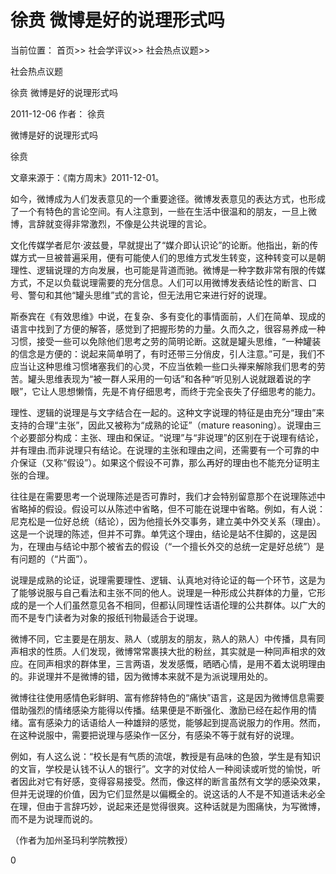 # 徐贲 微博是好的说理形式吗

当前位置： 首页>> 社会学评议>> 社会热点议题>>

社会热点议题

徐贲 微博是好的说理形式吗

2011-12-06 作者： 徐贲

  微博是好的说理形式吗

徐贲

文章来源于：《南方周末》2011-12-01。

  如今，微博成为人们发表意见的一个重要途径。微博发表意见的表达方式，也形成了一个有特色的言论空间。有人注意到，一些在生活中很温和的朋友，一旦上微博，言辞就变得非常激烈，不像是公共说理的言论。

文化传媒学者尼尔·波兹曼，早就提出了“媒介即认识论”的论断。他指出，新的传媒方式一旦被普遍采用，便有可能使人们的思维方式发生转变，这种转变可以是朝理性、逻辑说理的方向发展，也可能是背道而驰。微博是一种字数非常有限的传媒方式，不足以负载说理需要的充分信息。人们可以用微博发表结论性的断言、口号、警句和其他“罐头思维”式的言论，但无法用它来进行好的说理。

斯泰宾在《有效思维》中说，在复杂、多有变化的事情面前，人们在简单、现成的语言中找到了方便的解答，感觉到了把握形势的力量。久而久之，很容易养成一种习惯，接受一些可以免除他们思考之劳的简明论断。这就是罐头思维，“一种罐装的信念是方便的：说起来简单明了，有时还带三分俏皮，引人注意。”可是，我们不应当让这种思维习惯堵塞我们的心灵，不应当依赖一些口头禅来解除我们思考的劳苦。罐头思维表现为“被一群人采用的一句话”和各种“听见别人说就跟着说的字眼”，它让人思想懒惰，先是不肯仔细思考，而终于完全丧失了仔细思考的能力。

理性、逻辑的说理是与文字结合在一起的。这种文字说理的特征是由充分“理由”来支持的合理“主张”，因此又被称为“成熟的论证”（mature reasoning）。说理由三个必要部分构成：主张、理由和保证。“说理”与“非说理”的区别在于说理有结论，并有理由.而非说理只有结论。在说理的主张和理由之间，还需要有一个可靠的中介保证（又称“假设”）。如果这个假设不可靠，那么再好的理由也不能充分证明主张的合理。

往往是在需要思考一个说理陈述是否可靠时，我们才会特别留意那个在说理陈述中省略掉的假设。假设可以从陈述中省略，但不可能在说理中省略。例如，有人说：尼克松是一位好总统（结论），因为他擅长外交事务，建立美中外交关系（理由）。这是一个说理的陈述，但并不可靠。单凭这个理由，结论是站不住脚的，这是因为，在理由与结论中那个被省去的假设（“一个擅长外交的总统一定是好总统”）是有问题的（“片面”）。

说理是成熟的论证，说理需要理性、逻辑、认真地对待论证的每一个环节，这是为了能够说服与自己看法和主张不同的他人。说理是一种形成公共群体的力量，它形成的是一个人们虽然意见各不相同，但都认同理性话语伦理的公共群体。以广大的而不是专门读者为对象的报纸刊物最适合于说理。

微博不同，它主要是在朋友、熟人（或朋友的朋友，熟人的熟人）中传播，具有同声相求的性质。人们发现，微博常常裹挟大批的粉丝，其实就是一种同声相求的效应。在同声相求的群体里，三言两语，发发感慨，晒晒心情，是用不着太说明理由的。非说理并不是微博的错，因为微博本来就不是为派说理用处的。

微博往往使用感情色彩鲜明、富有修辞特色的“痛快”语言，这是因为微博信息需要借助强烈的情绪感染方能得以传播。结果便是不断强化、激励已经在起作用的情绪。富有感染力的话语给人一种雄辩的感觉，能够起到提高说服力的作用。然而，在这种说服中，需要把说理与感染作一区分，有感染不等于就有好的说理。

例如，有人这么说：“校长是有气质的流氓，教授是有品味的色狼，学生是有知识的文盲，学校是认钱不认人的银行”。文字的对仗给人一种阅读或听觉的愉悦，听者因此对它有好感，变得容易接受。然而，像这样的断言虽然有文学的感染效果，但并无说理的价值，因为它们显然是以偏概全的。说这话的人不是不知道话未必全在理，但由于言辞巧妙，说起来还是觉得很爽。这种话就是为图痛快，为写微博，而不是为说理而说的。

 （作者为加州圣玛利学院教授）

0